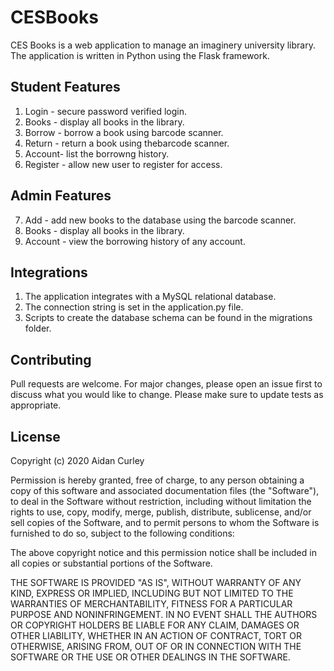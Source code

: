# CESBooks
CES Books is a web application to manage an imaginery university library.
The application is written in Python using the Flask framework.


## Student Features
1. Login - secure password verified login.
2. Books - display all books in the library.
3. Borrow - borrow a book using barcode scanner.
4. Return - return a book using thebarcode scanner.
5. Account- list the borrowng history.
6. Register - allow new user to register for access.

## Admin Features
7. Add - add new books to the database using the barcode scanner.
8. Books - display all books in the library.
9. Account - view the borrowing history of any account.

## Integrations
1. The application integrates with a MySQL relational database.
2. The connection string is set in the application.py file.
3. Scripts to create the database schema can be found in the migrations folder.


## Contributing
Pull requests are welcome. For major changes, please open an issue first to discuss what you would like to change.
Please make sure to update tests as appropriate.

## License
Copyright (c) 2020 Aidan Curley

Permission is hereby granted, free of charge, to any person obtaining a copy
of this software and associated documentation files (the "Software"), to deal
in the Software without restriction, including without limitation the rights
to use, copy, modify, merge, publish, distribute, sublicense, and/or sell
copies of the Software, and to permit persons to whom the Software is
furnished to do so, subject to the following conditions:

The above copyright notice and this permission notice shall be included in all
copies or substantial portions of the Software.

THE SOFTWARE IS PROVIDED "AS IS", WITHOUT WARRANTY OF ANY KIND, EXPRESS OR
IMPLIED, INCLUDING BUT NOT LIMITED TO THE WARRANTIES OF MERCHANTABILITY,
FITNESS FOR A PARTICULAR PURPOSE AND NONINFRINGEMENT. IN NO EVENT SHALL THE
AUTHORS OR COPYRIGHT HOLDERS BE LIABLE FOR ANY CLAIM, DAMAGES OR OTHER
LIABILITY, WHETHER IN AN ACTION OF CONTRACT, TORT OR OTHERWISE, ARISING FROM,
OUT OF OR IN CONNECTION WITH THE SOFTWARE OR THE USE OR OTHER DEALINGS IN THE
SOFTWARE.
